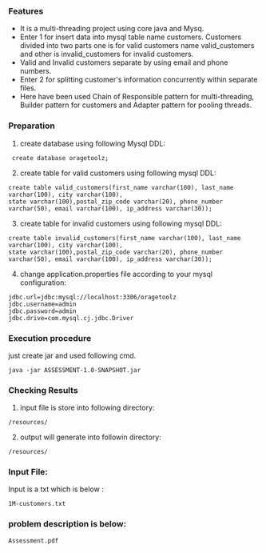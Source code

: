 ### Features

- It is a multi-threading project using core java and Mysq.
- Enter 1 for insert data into mysql table name customers. Customers divided into two parts one is for valid customers name valid_customers and other is invalid_customers for invalid customers.
- Valid and  Invalid customers separate by using email and phone numbers.
- Enter 2 for splitting customer's information concurrently within separate files. 
- Here have been used Chain of Responsible pattern for multi-threading, Builder pattern for customers and Adapter pattern for pooling threads.

### Preparation
1. create database using following Mysql DDL:
```roomsql
 create database oragetoolz;
```
2. create table for valid customers using following mysql DDL:
```roomsql
create table valid_customers(first_name varchar(100), last_name varchar(100), city varchar(100),
state varchar(100),postal_zip_code varchar(20), phone_number varchar(50), email varchar(100), ip_address varchar(30));
```
3. create table for invalid customers using following mysql DDL:
```roomsql
create table invalid_customers(first_name varchar(100), last_name varchar(100), city varchar(100),
state varchar(100),postal_zip_code varchar(20), phone_number varchar(50), email varchar(100), ip_address varchar(30));
```
4. change application.properties file according to your mysql configuration:
```properties
jdbc.url=jdbc:mysql://localhost:3306/oragetoolz
jdbc.username=admin
jdbc.password=admin
jdbc.drive=com.mysql.cj.jdbc.Driver
```
### Execution procedure
just create jar and used following cmd.
```roomsql
java -jar ASSESSMENT-1.0-SNAPSHOT.jar 
```

### Checking Results
1. input file is store into following directory:
```aidl
/resources/
```
2. output will generate into followin directory:
```aidl
/resources/
```
### Input File:
Input is a txt which is below :
```aidl
1M-customers.txt
```

### problem description is below:
```aidl
Assessment.pdf
```
